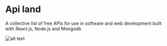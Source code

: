 # Api land

A collective list of free APIs for use in software and web development built with React.js, Node.js and Mongodb

![alt text](http://i66.tinypic.com/2d28ylx.png)
